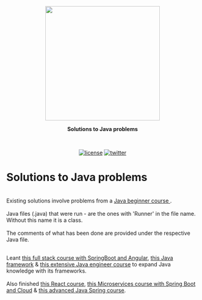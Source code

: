 <p align=center>
  <img height="300px" src="https://github.com/aurimas13/Python-solutions/blob/main/public/images/java-logo.png"/>
</p>

<p align="center" > <b>Solutions to Java problems </b> </p>
<br>
<p align=center>
  <a href="https://github.com/aurimas13/Road-App/blob/main/LICENSE"><img alt="license" src="https://img.shields.io/npm/l/express"></a>
  <a href="https://twitter.com/anausedas"><img alt="twitter" src="https://img.shields.io/twitter/follow/anausedas?style=social"/></a>
</p>

# Solutions to Java problems

<br> Existing solutions involve problems from a [Java beginner course ](https://www.udemy.com/course/csharp-tutorial-for-beginners/). </br>
<br> Java files (.java) that were run - are the ones with 'Runner' in the file name. Without this name it is a class. </br>
<br> The comments of what has been done are provided under the respective Java file. </br>

<br> Leant [this full stack course with SpringBoot and Angular](https://www.udemy.com/course/full-stack-application-development-with-spring-boot-and-angular/), [this Java framework](https://www.udemy.com/course/spring-tutorial-for-beginners/) & [this extensive Java engineer course](https://www.udemy.com/course/java-in-depth-become-a-complete-java-engineer/) to expand Java knowledge with its frameworks. </br> 
<br>Also finished [this React course](https://www.udemy.com/course/full-stack-application-with-spring-boot-and-react/learn/lecture/14018354?start=15#overview), [this Microservices course with Spring Boot and Cloud](https://www.udemy.com/course/microservices-with-spring-boot-and-spring-cloud/learn/lecture/8004660?start=15#overview) & [this advanced Java Spring course](https://www.udemy.com/course/java-spring-framework-masterclass/).



